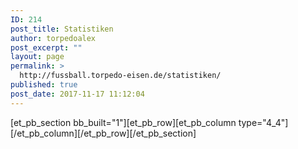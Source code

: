 ```yaml
---
ID: 214
post_title: Statistiken
author: torpedoalex
post_excerpt: ""
layout: page
permalink: >
  http://fussball.torpedo-eisen.de/statistiken/
published: true
post_date: 2017-11-17 11:12:04
---
```

[et_pb_section bb_built="1"][et_pb_row][et_pb_column type="4_4"][/et_pb_column][/et_pb_row][/et_pb_section]